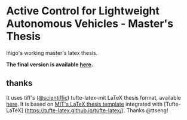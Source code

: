 # Active Control for Lightweight Autonomous Vehicles - Master's Thesis
Iñigo's working master's latex thesis.

**The final version is available [here](https://www.dropbox.com/s/nx22rrnwj0vdzxn/MasterThesis_InigoMartinez.pdf?dl=0).**

## thanks
It uses tiff's ([@scientiffic](https://twitter.com/scientiffic)) tufte-latex-mit LaTeX thesis format, available [here](https://github.com/ttseng/tufte-latex-mit).  It is based on [MIT's LaTeX thesis template](http://web.mit.edu/thesis/tex/) integrated with [Tufte-LaTeX] (https://tufte-latex.github.io/tufte-latex/).  Thanks @ttseng!
